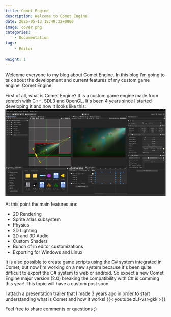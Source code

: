 ```yaml
---
title: Comet Engine
description: Welcome to Comet Engine
date: 2025-05-13 18:49:32+0000
image: cover.png
categories:
    - Documentation
tags:
    - Editor
    
weight: 1
---
```


Welcome everyone to my blog about Comet Engine. In this blog I'm going to talk about the development and current features of my custom game engine, Comet Engine. 

First of all, what is Comet Engine? It is a custom game engine made from scratch with C++, SDL3 and OpenGL. It's been 4 years since I started developing it and now it looks like this:
![Image 1](editor.png)

At this point the main features are:
* 2D Rendering
* Sprite atlas subsystem
* Physics
* 2D Lighting
* 2D and 3D Audio
* Custom Shaders
* Bunch of in editor customizations
* Exporting for Windows and Linux

It is also possible to create game scripts using the C# system integrated in Comet, but now I'm working on a new system because it's been quite difficult to export the C# system to web or android. So expect a new Comet Engine major version (2.0) breaking the compatibility with C# is comming this year! This topic will have a custom post soon.

I attach a presentation trailer that I made 3 years ago in order to start understanding what is Comet and how it works!
{{< youtube zLf-vsr-gkk >}}

Feel free to share comments or questions ;)